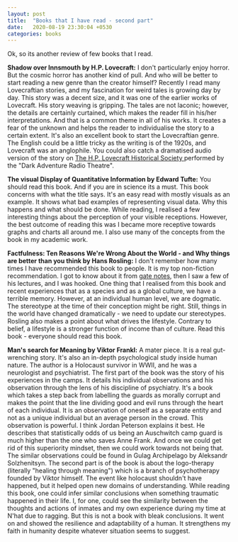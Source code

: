 ```yaml
---
layout: post
title:  "Books that I have read - second part"
date:   2020-08-19 23:30:04 +0530
categories: books
---
```

Ok, so its another review of few books that I read.

<strong>Shadow over Innsmouth by H.P. Lovecraft:</strong> I don't particularly enjoy horror. But the cosmic horror has another kind of pull. And who will be better to start reading a new genre than the creator himself? Recently I read many Lovecraftian stories, and my fascination for weird tales is growing day by day. This story was a decent size, and it was one of the earlier works of Lovecraft. His story weaving is gripping. The tales are not laconic; however, the details are certainly curtained, which makes the reader fill in his/her interpretations. And that is a common theme in all of his works. It creates a fear of the unknown and helps the reader to individualise the story to a certain extent. It's also an excellent book to start the Lovecraftian genre. The English could be a little tricky as the writing is of the 1920s, and Lovecraft was an anglophile. You could also catch a dramatised audio version of the story on <a href = "https://www.hplovecraft.com/popcult/dramas.aspx">  The H.P. Lovecraft Historical Society </a> performed by the "Dark Adventure Radio Theatre".

<strong>The visual Display of Quantitative Information by Edward Tufte:</strong> You should read this book. And if you are in science its a must. This book concerns with what the title says. It's an easy read with mostly visuals as an example. It shows what bad examples of representing visual data. Why this happens and what should be done. While reading, I realised a few interesting things about the perception of your visible receptions. However, the best outcome of reading this was I became more receptive towards graphs and charts all around me. I also use many of the concepts from the book in my academic work.

<strong>Factfulness: Ten Reasons We're Wrong About the World - and Why things are better than you think by Hans Rosling:</strong> I don't remember how many times I have recommended this book to people. It is my top non-fiction recommendation. I got to know about it from <a href ="https://www.gatesnotes.com/Books">gate notes</a>, then I saw a few of his lectures, and I was hooked. One thing that I realised from this book and recent experiences that as a species and as a global culture, we have a terrible memory. However, at an individual human level, we are dogmatic. The stereotype at the time of their conception might be right. Still, things in the world have changed dramatically - we need to update our stereotypes. Rosling also makes a point about what drives the lifestyle. Contrary to belief, a lifestyle is a stronger function of income than of culture. Read this book - everyone should read this book.

<strong>Man's search for Meaning by Viktor Frankl:</strong> A mater piece. It is a real gut-wrenching story. It's also an in-depth psychological study inside human nature. The author is a Holocaust survivor in WWII, and he was a neurologist and psychiatrist. The first part of the book was the story of his experiences in the camps. It details his individual observations and his observation through the lens of his discipline of psychiatry. It's a book which takes a step back from labelling the guards as morally corrupt and makes the point that the line dividing good and evil runs through the heart of each individual. It is an observation of oneself as a separate entity and not as a unique individual but an average person in the crowd. This observation is powerful.  I think Jordan Peterson explains it best. He describes that statistically odds of us being an Auschwitch camp guard is much higher than the one who saves Anne Frank. And once we could get rid of this superiority mindset, then we could work towards not being that. The similar observations could be found in Gulag Archipelago by Aleksandr Solzhenitsyn. The second part is of the book is about the logo-therapy (literally "healing through meaning") which is a branch of psychotherapy founded by Viktor himself.  The event like holocaust shouldn't have happened, but it helped open new domains of understanding.
While reading this book, one could infer similar conclusions when something traumatic happened in their life. I, for one, could see the similarity between the thoughts and actions of inmates and my own experience during my time at N'hat due to ragging. But this is not a book with bleak conclusions. It went on and showed the resilience and adaptability of a human. It strengthens my faith in humanity despite whatever situation seems to suggest.
